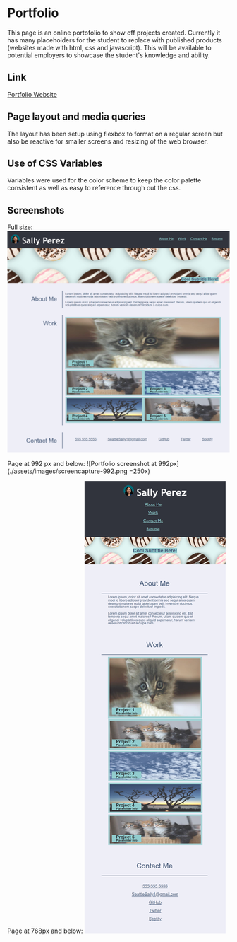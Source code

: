 # Portfolio
This page is an online portofolio to show off projects created. Currently it has many placeholders for the student to replace with published products (websites made with html, css and javascript). This will be available to potential employers to showcase the student's knowledge and ability. 

## Link
[Portfolio Website](https://seattlesal.github.io/Portfolio/)

## Page layout and media queries
The layout has been setup using flexbox to format on a regular screen but also be reactive for smaller screens and resizing of the web browser.

## Use of CSS Variables
Variables were used for the color scheme to keep the color palette consistent as well as easy to reference through out the css.

## Screenshots
Full size:
![Portfolio screenshot fullsize](./assets/images/screencapture-full-size.png)

Page at 992 px and below:
![Portfolio screenshot at 992px](./assets/images/screencapture-992.png =250x)

Page at 768px and below:
![Portfolio screenshot at 768px](./assets/images/screencapture-768.png)

